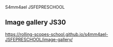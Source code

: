 S4mm4ael JSFEPRESCHOOL

Image gallery JS30
---------------

https://rolling-scopes-school.github.io/s4mm4ael-JSFEPRESCHOOL/image-gallery/


